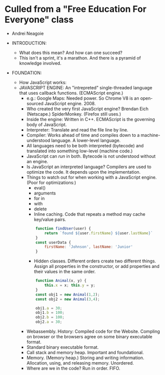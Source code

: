 # Culled from a "Free Education For Everyone" class
- Andrei Neagoie

- INTRODUCTION:
    - What does this mean? And how can one succeed? 
    - This isn't a sprint, it's a marathon. And there is a pyramid of knowledge involved.

- FOUNDATION:
    - How JavaScript works:
    - JAVASCRIPT ENGINE: An "intrepreted" single-threaded language that uses callback functions. (ECMAScript engine.)
        - e.g.: Google Maps: Needed power. So Chrome V8 is an open-sourced JavaScript engine. 2008.
        - Who created the very first JavaScript engine? Brendan Eich (Netscape.) SpiderMonkey. (Firefox still uses.)
        - Inside the engine: Written in C++. ECMAScript is the governing body of JavaScript.
        - Interpreter: Translate and read the file line by line.
        - Compiler: Works ahead of time and compiles down to a machine-understood language. A lower-level language.
        - All languages need to be both interpreted (bytecode) and translated into something low-level (machine code.)
        - JavaScript can *run* in both. Bytecode is not understood without an engine.
        - Is JavaScript an interpreted language? Compilers are used to optimize the code. It depends upon the implementation.
        - Things to watch out for when working with a JavaScript engine. (Poor for optimizations:)
            - eval()
            - arguments
            - for in
            - with
            - delete
            - Inline caching. Code that repeats a method may cache key/value pairs.
            ```javascript
                function findUser(user) {
                    return `found ${user.firstName} ${user.lastName}`
                }
                const userData {
                    firstName: 'Johnson', lastName: 'Junior'
                }
            ```
            - Hidden classes. Different orders create two different things. Assign all properties in the constructor, or add properties and their values in the same order.
            ```javascript
                function Animal(x, y) {
                    this.x = x; this.y = y;
                }
                const obj1 = new Animal(1,2);
                const obj2 = new Animal(3,4);

                obj1.a = 30;
                obj1.b = 100;
                obj2.b = 100;
                obj2.a = 30;
            ```
        - Webassembly. History: Compiled code for the Website. Compling on browser or the browsers agree on some binary executable format.
        - Standard binary executable format.
        - Call stack and memory heap. Important and foundational.
        - Memory. (Memory heap.) Storing and writing information. Allocation, using, and releasing memory. Unordered.
        - Where are we in the code? Run in order. FIFO.
